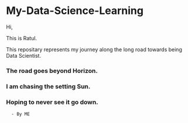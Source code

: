 # My-Data-Science-Learning

Hi,

This is Ratul.

This repositary represents my journey along the long road towards being Data Scientist.

### The road goes beyond Horizon.

### I am chasing the setting Sun.

### Hoping to never see it go down.

      - By ME

